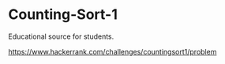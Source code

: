 # Counting-Sort-1
Educational source for students.

https://www.hackerrank.com/challenges/countingsort1/problem

